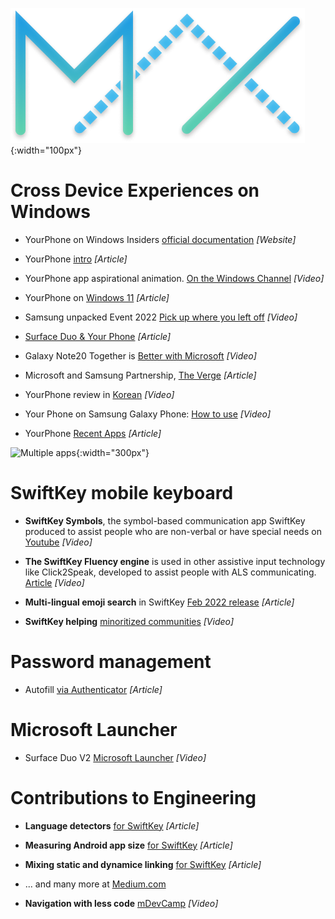 ![image](/images/maxcolor.png){:width="100px"}

# Cross Device Experiences on Windows

- YourPhone on Windows Insiders [official documentation](https://docs.microsoft.com/en-us/windows-insider/apps/your-phone) *[Website]*
- YourPhone [intro](https://www.makeuseof.com/microsoft-your-phone-app-guide/) *[Article]*
- YourPhone app aspirational animation. [On the Windows Channel](https://www.youtube.com/watch?v=tZrpoSUQCJ0) *[Video]*

- YourPhone on [Windows 11](https://www.pcmag.com/how-to/how-to-connect-your-android-phone-to-your-windows-11-pc)  *[Article]*

- Samsung unpacked Event 2022 [Pick up where you left off](https://www.youtube.com/watch?v=KpTBm_fg-Wk&t=3322s) *[Video]*

- [Surface Duo & Your Phone](https://www.onmsft.com/news/surface-duo-february-update-your-phone-android) *[Article]*

- Galaxy Note20 Together is [Better with Microsoft](https://www.youtube.com/watch?v=aG0ptWxeOaU) *[Video]*

- Microsoft and Samsung Partnership, [The Verge](https://www.theverge.com/2019/8/7/20756647/microsoft-samsung-android-apps-partnership-galaxy-note-10-unpacked-event) *[Article]*

- YourPhone review in [Korean](https://youtu.be/lkhPn1WELPY?t=444) *[Video]*

- Your Phone on Samsung Galaxy Phone: [How to use](https://www.youtube.com/watch?v=C_4FaNfzaUI) *[Video]*

- YourPhone [Recent Apps](https://www.gizmochina.com/2022/02/10/microsoft-your-phone-will-show-recent-apps-used-on-samsung-phone/) *[Article]*

![Multiple apps](https://docs.microsoft.com/en-us/windows-insider/apps/images/20185.gif){:width="300px"}

# SwiftKey mobile keyboard

- **SwiftKey Symbols**, the symbol-based communication app SwiftKey produced to assist people who are non-verbal or have special needs on [Youtube](https://www.youtube.com/watch?v=tV7A5sjP0GY) *[Video]*

- **The SwiftKey Fluency engine** is used in other assistive input technology like Click2Speak, developed to assist people with ALS communicating. [Article](https://www.click2speak.net/our-story/) *[Video]*

- **Multi-lingual emoji search** in SwiftKey [Feb 2022 release](https://windowsreport.com/wiftkey-multilingual-emoji-search/) *[Article]*

- **SwiftKey helping** [minoritized communities](https://www.youtube.com/watch?v=tdcBFnXoK80) *[Video]*

# Password management

- Autofill [via Authenticator](https://www.theverge.com/2020/12/16/22178026/microsoft-authenticator-autofill-feature-password-manager) *[Article]*

# Microsoft Launcher

- Surface Duo V2 [Microsoft Launcher](https://www.youtube.com/watch?v=QYF6LaLcq90&t=4s) *[Video]*

# Contributions to Engineering

- **Language detectors** [for SwiftKey](https://medium.com/microsoft-mobile-engineering/a-non-inclusive-language-detector-lint-rule-for-swiftkey-c94ac63669d6) *[Article]*

- **Measuring Android app size** [for SwiftKey](https://medium.com/microsoft-mobile-engineering/measuring-android-app-size-in-ci-c6f886b88a3) *[Article]*

- **Mixing static and dynamice linking** [for SwiftKey](https://medium.com/microsoft-mobile-engineering/mixing-static-and-dynamic-linking-in-cocoapods-83b6d4252c59) *[Article]*

- ... and many more at [Medium.com](https://medium.com/microsoft-mobile-engineering) 

- **Navigation with less code** [mDevCamp](https://www.youtube.com/watch?v=rwUq0OGF-G4) *[Video]*
